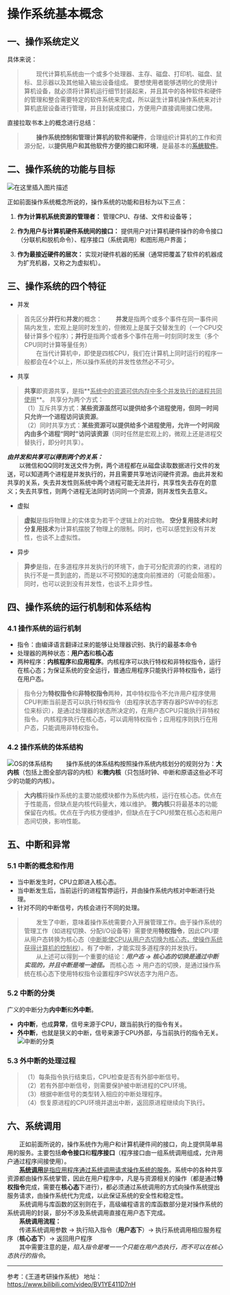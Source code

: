 # 操作系统基本概念

## 一、操作系统定义

具体来说：

>&emsp;&emsp;现代计算机系统由一个或多个处理器、主存、磁盘、打印机、磁盘、鼠标、显示器以及其他输入输出设备组成。 要想使用者能够透明化的使用计算机设备，就必须将计算机运行细节封装起来，并且其中的各种软件和硬件的管理和整合需要特定的软件系统来完成，所以诞生计算机操作系统来对计算机底层设备进行管理，并且封装成接口，方便用户直接调用接口使用。

直接拉取书本上的概念进行总结：

> &emsp;&emsp;**操作系统控制和管理计算机的软件和硬件**，合理组织计算机的工作和资源分配，以**提供用户和其他软件方便的接口和环境**，是最基本的<u>**系统软件**</u>。

## 二、操作系统的功能与目标

![在这里插入图片描述](https://img-blog.csdnimg.cn/20210225110028673.png?x-oss-process=image/watermark,type_ZmFuZ3poZW5naGVpdGk,shadow_10,text_aHR0cHM6Ly9ibG9nLmNzZG4ubmV0L3dlaXhpbl8zODgzNjI3Mw==,size_16,color_FFFFFF,t_70#pic_center)

正如前面操作系统概念所说的，操作系统的功能和目标为以下三点：

  1. **作为计算机系统资源的管理者：** 管理CPU、存储、文件和设备等；

  2. **作为用户与计算机硬件系统间的接口：** 提供用户对计算机硬件操作的命令接口（分联机和脱机命令）、程序接口（系统调用）和图形用户界面；

  3. **作为最接近硬件的层次：** 实现对硬件机器的拓展（通常把覆盖了软件的机器成为扩充机器，又称之为虚拟机）。

     

## 三、操作系统的四个特征

 - 并发

 >首先区分**并行**和**并发**的概念：
 >&emsp;&emsp;**并发**是指两个或多个事件在同一事件间隔内发生，宏观上是同时发生的，但微观上是属于交替发生的（一个CPU交替计算多个程序）；**并行**是指两个或者多个事件在用一时刻同时发生（多个CPU同时计算等量任务）\
 >&emsp;&emsp;在当代计算机中，即使是四核CPU，我们在计算机上同时运行的程序一般都会在4个以上，所以操作系统的并发性依然必不可少。

 - 共享

 >**共享**即资源共享，是指**<u>系统中的资源可供内存中多个并发执行的进程共同使用</u>**。
 >共享分为两个方式：\
 >（1）互斥共享方式：**某些资源虽然可以提供给多个进程使用，但同一时间只允许一个进程访问该资源**。\
 >（2）同时共享方式：**某些资源可以提供给多个进程使用，允许一个时间段内由多个进程“同时”访问该资源**（同时任然是宏观上的，微观上还是进程交替执行，即分时共享）。

 ***由并发和共享可以得到两个的关系：***\
 &emsp;&emsp;以微信和QQ同时发送文件为例，两个进程都在从磁盘读取数据进行文件的发送，可以知道两个进程是并发执行的，并且需要共享地访问硬件资源。由此并发和共享的关系，失去并发性则系统中两个进程可能无法并行，共享性失去存在的意义；失去共享性，则两个进程无法同时访问同一个资源，则并发性失去意义。

 - 虚拟

 >**虚拟**是指将物理上的实体变为若干个逻辑上的对应物。
 >**空分复用技术**和**时分复用技术**为计算机摆脱了物理上的限制。同时，也可以感觉到没有并发性，也谈不上虚拟性。

 - 异步

  >**异步**是指，在多道程序并发执行的环境下，由于可分配资源的约束，进程的执行不是一贯到底的，而是以不可预知的速度向前推进的（可能会阻塞）。同时，也可以说到没有并发性，也谈不上异步性。

## 四、操作系统的运行机制和体系结构

### 4.1 操作系统的运行机制

 - 指令：由编译语言翻译过来的能够让处理器识别、执行的最基本命令
 - 处理器的两种状态：**用户态**和**核心态**
 - 两种程序：**内核程序**和**应用程序**。内核程序可以执行特权和非特权指令，运行在核心态；为保证系统的安全运行，普通应用程序只能执行非特权指令，运行在用户态。

> 指令分为**特权指令**和**非特权指令**两种，其中特权指令不允许用户程序使用
> CPU判断当前是否可以执行特权指令（由程序状态字寄存器PSW中的标志位来标识），是通过处理器的状态所决定的，在用户态CPU只能执行非特权指令。
> 内核程序执行在核心态，可以调用特权指令；应用程序则执行在用户态，只能调用非特权指令。

### 4.2 操作系统的体系结构

![OS的体系结构](https://img-blog.csdnimg.cn/20210225154845512.png?x-oss-process=image/watermark,type_ZmFuZ3poZW5naGVpdGk,shadow_10,text_aHR0cHM6Ly9ibG9nLmNzZG4ubmV0L3dlaXhpbl8zODgzNjI3Mw==,size_16,color_FFFFFF,t_70#pic_center)
&emsp;&emsp;操作系统的体系结构按照操作系统内核划分的规则分为：**大内核**（包括上图全部内容的内核）和**微内核**（只包括时钟、中断和原语这些必不可少的功能的内核）。

> **大内核**将操作系统的主要功能模块都作为系统内核，运行在核心态。优点在于性能高，但缺点是内核代码量大，难以维护。
> **微内核**只将最基本的功能保留在内核。优点在于内核方便维护，但缺点在于CPU频繁在核心态和用户态间切换，影响性能。

## 五、中断和异常

### 5.1 中断的概念和作用

 - 当中断发生时，CPU立即进入核心态。
 - 当中断发生后，当前运行的进程暂停运行，并由操作系统内核对中断进行处理。
 - 针对不同的中断信号，内核会进行不同的处理。

> &emsp;&emsp;发生了中断，意味着操作系统需要介入开展管理工作。由于操作系统的管理工作（如进程切换、分配I/O设备等）需要使用**特权指令**，因此CPU要从用户态转换为核心态（<u>中断能使CPU从用户态切换为核心态，使操作系统获得计算机的控制权</u>）。有了中断，才能实现多道程序的并发执行。\
> &emsp;&emsp;从上述可以得到一个重要的结论：***用户态 -> 核心态的切换是通过中断实现的，并且中断是唯一途径。*** 而核心态 -> 用户态的切换，是通过操作系统在核心态下使用特权指令设置程序PSW状态字为用户态。

### 5.2 中断的分类

广义的中断分为**内中断**和**外中断**。

- **内中断**，也成**异常**，信号来源于CPU，跟当前执行的指令有关。
- **外中断**，也就是狭义的中断，信号来源于CPU外部，与当前执行的指令无关。
  ![中断的分类](https://img-blog.csdnimg.cn/20210225165021397.jpg?x-oss-process=image/watermark,type_ZmFuZ3poZW5naGVpdGk,shadow_10,text_aHR0cHM6Ly9ibG9nLmNzZG4ubmV0L3dlaXhpbl8zODgzNjI3Mw==,size_16,color_FFFFFF,t_70#pic_center)

### 5.3 外中断的处理过程

> （1）每条指令执行结束后，CPU检查是否有外部中断信号。\
> （2）若有外部中断信号，则需要保护被中断进程的CPU环境。\
> （3）根据中断信号的类型转入相应的中断处理程序。\
> （4）恢复原进程的CPU环境并退出中断，返回原进程继续向下执行。

## 六、系统调用

&emsp;&emsp;正如前面所说的，操作系统作为用户和计算机硬件间的接口，向上提供简单易用的服务。主要包括**命令接口**和**程序接口**（程序接口由一组系统调用组成，允许用户通过程序间接使用）。\
&emsp;&emsp;<u>**系统调用**是指应用程序通过系统调用请求操作系统的服务</u>。系统中的各种共享资源都由操作系统掌管，因此在用户程序中，凡是与资源相关的操作（都是通过**特权指令**完成，需要在**核心态**下进行），都必须通过系统调用的方式向操作系统提出服务请求，由操作系统代为完成，以此保证系统的安全性和稳定性。\
&emsp;&emsp;系统调用与库函数的区别则在于，高级编程语言的库函数部分是对操作系统的系统调用的封装，部分不涉及系统调用直接在用户态下完成。\
&emsp;&emsp;**系统调用流程：**\
&emsp;&emsp;传递系统调用参数 -> 执行陷入指令（**用户态下**）-> 执行系统调用相应服务程序（**核心态下**）-> 返回用户程序\
&emsp;&emsp;其中需要注意的是，*陷入指令是唯一一个只能在用户态执行，而不可以在核心态执行的指令*。

------

参考：《王道考研操作系统》
地址：https://www.bilibili.com/video/BV1YE411D7nH
